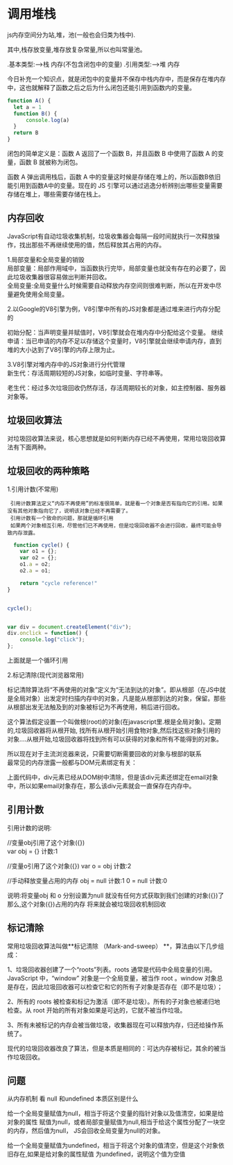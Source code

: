 # 调用堆栈

 js内存空间分为站,堆，池(一般也会归类为栈中).  

 其中,栈存放变量,堆存放复杂常量,所以也叫常量池。

.基本类型:-->栈 内存(不包含闭包中的变量)
.引用类型:-->堆 内存

今日补充一个知识点，就是闭包中的变量并不保存中栈内存中，而是保存在堆内存中，这也就解释了函数之后之后为什么闭包还能引用到函数内的变量。

```javascript
function A() {
  let a = 1
  function B() {
      console.log(a)
  }
  return B
}
```

闭包的简单定义是：函数 A 返回了一个函数 B，并且函数 B 中使用了函数 A 的变量，函数 B 就被称为闭包。  

函数 A 弹出调用栈后，函数 A 中的变量这时候是存储在堆上的，所以函数B依旧能引用到函数A中的变量。现在的 JS 引擎可以通过逃逸分析辨别出哪些变量需要存储在堆上，哪些需要存储在栈上。

## 内存回收

JavaScript有自动垃圾收集机制，垃圾收集器会每隔一段时间就执行一次释放操作，找出那些不再继续使用的值，然后释放其占用的内存。

1.局部变量和全局变量的销毁  
  局部变量：局部作用域中，当函数执行完毕，局部变量也就没有存在的必要了，因此垃圾收集器很容易做出判断并回收。  
  全局变量:全局变量什么时候需要自动释放内存空间则很难判断，所以在开发中尽量避免使用全局变量。

2.以Google的V8引擎为例，V8引擎中所有的JS对象都是通过堆来进行内存分配的 

  初始分配：当声明变量并赋值时，V8引擎就会在堆内存中分配给这个变量。
继续申请：当已申请的内存不足以存储这个变量时，V8引擎就会继续申请内存，直到堆的大小达到了V8引擎的内存上限为止。  

3.V8引擎对堆内存中的JS对象进行分代管理  
  新生代：存活周期较短的JS对象，如临时变量、字符串等。  

  老生代：经过多次垃圾回收仍然存活，存活周期较长的对象，如主控制器、服务器对象等。

## 垃圾回收算法

 对垃圾回收算法来说，核心思想就是如何判断内存已经不再使用，常用垃圾回收算法有下面两种。

## 垃圾回收的两种策略

   1.引用计数(不常用) 

     引用计数算法定义“内存不再使用”的标准很简单，就是看一个对象是否有指向它的引用。如果没有其他对象指向它了，说明该对象已经不再需要了。  
     引用计数有一个致命的问题，那就是循环引用  
     如果两个对象相互引用，尽管他们已不再使用，但是垃圾回收器不会进行回收，最终可能会导致内存泄露。

```javascript
  function cycle() {
    var o1 = {};
    var o2 = {};
    o1.a = o2;
    o2.a = o1; 

    return "cycle reference!"
}


cycle();
```

```javascript

var div = document.createElement("div");
div.onclick = function() {
    console.log("click");
};

```

上面就是一个循环引用

2.标记清除(现代浏览器常用)  

标记清除算法将“不再使用的对象”定义为“无法到达的对象”。即从根部（在JS中就是全局对象）出发定时扫描内存中的对象，凡是能从根部到达的对象，保留。那些从根部出发无法触及到的对象被标记为不再使用，稍后进行回收。

这个算法假定设置一个叫做根(root)的对象(在javascript里.根是全局对象)。定期的,垃圾回收器将从根开始,
找所有从根开始引用食物对象,然后找这些对象引用的对象....从根开始,垃圾回收器将找到所有可以获得的对象和所有不能得到的对象。  

所以现在对于主流浏览器来说，只需要切断需要回收的对象与根部的联系  
最常见的内存泄露一般都与DOM元素绑定有关：


上面代码中，div元素已经从DOM树中清除，但是该div元素还绑定在email对象中，所以如果email对象存在，那么该div元素就会一直保存在内存中。

## 引用计数

引用计数的说明:  

//变量obj引用了这个对象({})  
var obj = {}  计数:1  

//变量o引用了这个对象({})
var o = obj   计数:2

//手动释放变量占用的内存
obj = null    计数:1
0 = null      计数:0

说明:将变量obj 和 o 分别设置为null   就没有任何方式获取到我们创建的对象({})了
那么,这个对象({})占用的内存  将来就会被垃圾回收机制回收

## 标记清除

常用垃圾回收算法叫做**标记清除 （Mark-and-sweep） **，算法由以下几步组成：

1、垃圾回收器创建了一个“roots”列表。roots 通常是代码中全局变量的引用。JavaScript 中，“window” 对象是一个全局变量，被当作 root 。window 对象总是存在，因此垃圾回收器可以检查它和它的所有子对象是否存在（即不是垃圾）；

2、所有的 roots 被检查和标记为激活（即不是垃圾）。所有的子对象也被递归地检查。从 root 开始的所有对象如果是可达的，它就不被当作垃圾。

3、所有未被标记的内存会被当做垃圾，收集器现在可以释放内存，归还给操作系统了。

现代的垃圾回收器改良了算法，但是本质是相同的：可达内存被标记，其余的被当作垃圾回收。


## 问题

从内存机制 看 null 和undefined 本质区别是什么

给一个全局变量赋值为null，相当于将这个变量的指针对象以及值清空，如果是给对象的属性 赋值为null，或者局部变量赋值为null,相当于给这个属性分配了一块空的内存，然后值为null， JS会回收全局变量为null的对象。

给一个全局变量赋值为undefined，相当于将这个对象的值清空，但是这个对象依旧存在,如果是给对象的属性赋值 为undefined，说明这个值为空值